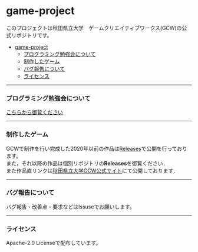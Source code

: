 # game-project
このプロジェクトは秋田県立大学　ゲームクリエイティブワークス(GCW)の公式リポジトリです。  

- [game-project](#game-project)
    - [プログラミング勉強会について](#プログラミング勉強会について)
    - [制作したゲーム](#制作したゲーム)
    - [バグ報告について](#バグ報告について)
    - [ライセンス](#ライセンス)

-------

### プログラミング勉強会について

[こちらから御覧ください](https://github.com/apugcw/ProgramLearning)

----

### 制作したゲーム
GCWで制作を行い完成した2020年以前の作品は[Releases](https://github.com/apugcw/game-project/releases)で公開を行っております。  
また，それ以降の作品は個別リポジトリの**Releases**を御覧ください．  
また作品直リンクは[秋田県立大学GCW公式サイト](https://www.apugcw.cf/)にて公開しております．

----

### バグ報告について  
バグ報告・改善点・要求などはIssuseでお願いします。  

----

### ライセンス  
Apache-2.0 Licenseで配布しています。
